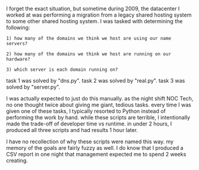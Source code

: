 I forget the exact situation, but sometime during 2009, the datacenter I worked
at was performing a migration from a legacy shared hosting system to some other
shared hosting system. I was tasked with determining the following:

    1) how many of the domains we think we host are using our name servers?

    2) how many of the domains we think we host are running on our hardware?

    3) which server is each domain running on?

task 1 was solved by "dns.py". task 2 was solved by "real.py". task 3 was
solved by "server.py".

I was actually expected to just do this manually. as the night shift NOC Tech,
no one thought twice about giving me giant, tedious tasks. every time I was
given one of these tasks, I typically resorted to Python instead of performing
the work by hand. while these scripts are terrible, I intentionally made the
trade-off of developer time vs runtime. in under 2 hours, I produced all three
scripts and had results 1 hour later.

I have no recollection of why these scripts were named this way. my memory of the
goals are fairly fuzzy as well. I do know that I produced a CSV report in one
night that management expected me to spend 2 weeks creating.
